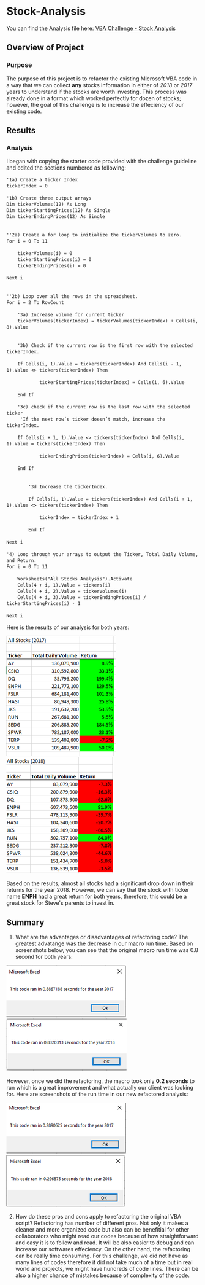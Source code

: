 # Stock-Analysis

You can find the Analysis file here: [VBA Challenge - Stock Analysis](https://github.com/NedaAJ/stock-analysis/blob/main/VBA_Challenge.xlsm)

## Overview of Project
### Purpose
The purpose of this project is to refactor the existing Microsoft VBA code in a way that we can collect **any** stocks information in either of _2018_ or _2017_ years to understand if the stocks are worth investing. This process was already done in a format which worked perfectly for dozen of stocks; however, the goal of this challenge is to increase the effeciency of our existing code.

## Results
### Analysis
I began with copying the starter code provided with the challenge guideline and edited the sections numbered as following:

    '1a) Create a ticker Index
    tickerIndex = 0

    '1b) Create three output arrays
    Dim tickerVolumes(12) As Long
    Dim tickerStartingPrices(12) As Single
    Dim tickerEndingPrices(12) As Single
    
    
    ''2a) Create a for loop to initialize the tickerVolumes to zero.
    For i = 0 To 11
    
        tickerVolumes(i) = 0
        tickerStartingPrices(i) = 0
        tickerEndingPrices(i) = 0
        
    Next i
        
        
    ''2b) Loop over all the rows in the spreadsheet.
    For i = 2 To RowCount
    
        '3a) Increase volume for current ticker
        tickerVolumes(tickerIndex) = tickerVolumes(tickerIndex) + Cells(i, 8).Value
        
        
        '3b) Check if the current row is the first row with the selected tickerIndex.
                   
        If Cells(i, 1).Value = tickers(tickerIndex) And Cells(i - 1, 1).Value <> tickers(tickerIndex) Then
                
                tickerStartingPrices(tickerIndex) = Cells(i, 6).Value
            
        End If
        
        '3c) check if the current row is the last row with the selected ticker
         'If the next row’s ticker doesn’t match, increase the tickerIndex.
        
        If Cells(i + 1, 1).Value <> tickers(tickerIndex) And Cells(i, 1).Value = tickers(tickerIndex) Then
                
                tickerEndingPrices(tickerIndex) = Cells(i, 6).Value
            
        End If
            

            '3d Increase the tickerIndex.
            
            If Cells(i, 1).Value = tickers(tickerIndex) And Cells(i + 1, 1).Value <> tickers(tickerIndex) Then
                
                tickerIndex = tickerIndex + 1
                     
            End If
    
    Next i
    
    '4) Loop through your arrays to output the Ticker, Total Daily Volume, and Return.
    For i = 0 To 11
        
        Worksheets("All Stocks Analysis").Activate
        Cells(4 + i, 1).Value = tickers(i)
        Cells(4 + i, 2).Value = tickerVolumes(i)
        Cells(4 + i, 3).Value = tickerEndingPrices(i) / tickerStartingPrices(i) - 1   
        
    Next i

Here is the results of our analysis for both years:

![VBA_Challenge_2017](Resources/VBA_Challenge_2017.PNG)
![VBA_Challenge_2018](Resources/VBA_Challenge_2018.PNG)

Based on the results, almost all stocks had a significant drop down in their returns for the year 2018. However, we can say that the stock with ticker name **ENPH** had a great return for both years, therefore, this could be a great stock for Steve's parents to invest in.

## Summary

1. What are the advantages or disadvantages of refactoring code?
The greatest advatange was the decrease in our macro run time. Based on screenshots below, you can see that the original macro run time was 0.8 second for both years:

![Original_code_2017_Run_Time](Resources/Original_code_2017_Run_Time.PNG)
![Original_code_2018_Run_Time](Resources/Original_code_2018_Run_Time.PNG)

However, once we did the refactoring, the macro took only **0.2 seconds** to run which is a great improvement and what actually our client was looking for. Here are screenshots of the run time in our new refactored analysis:

![2017_Run_Time](Resources/2017_Run_Time.PNG)
![2018_Run_Time](Resources/2018_Run_Time.PNG)

2. How do these pros and cons apply to refactoring the original VBA script?
Refactoring has number of different pros. Not only it makes a cleaner and more organized code but also can be benefitial for other collaborators who might read our codes because of how straightforward and easy it is to follow and read. It will be also easier to debug and can increase our softwares effeciency. On the other hand, the refactoring can be really time consuming. For this challenge, we did not have as many lines of codes therefore it did not take much of a time but in real world and projects, we might have hundreds of code lines. There can be also a higher chance of mistakes because of complexity of the code.
